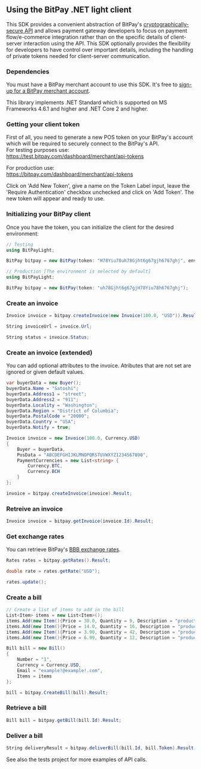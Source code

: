 ## Using the BitPay .NET light client

This SDK provides a convenient abstraction of BitPay's [cryptographically-secure API](https://bitpay.com/api) and allows payment gateway developers to focus on payment flow/e-commerce integration rather than on the specific details of client-server interaction using the API.  This SDK optionally provides the flexibility for developers to have control over important details, including the handling of private tokens needed for client-server communication.

### Dependencies

You must have a BitPay merchant account to use this SDK.  It's free to [sign-up for a BitPay merchant account](https://bitpay.com/start).

This library implements .NET Standard which is supported on MS Frameworks 4.6.1 and higher and .NET Core 2 and higher.

### Getting your client token

First of all, you need to generate a new POS token on your BitPay's account which will be required to securely connect to the BitPay's API.  
For testing purposes use:  
https://test.bitpay.com/dashboard/merchant/api-tokens

For production use:  
https://bitpay.com/dashboard/merchant/api-tokens

Click on 'Add New Token', give a name on the Token Label input, leave the 'Require Authentication' checkbox unchecked and click on 'Add Token'.
The new token will appear and ready to use.


### Initializing your BitPay client

Once you have the token, you can initialize the client for the desired environment:

```c#
// Testing
using BitPayLight;

BitPay bitpay = new BitPay(token: "H78Yiu78uh78Gjht6g67gjh6767ghj", environment: Env.Test);
```

```c#
// Production [The environment is selected by default]
using BitPayLight;

BitPay bitpay = new BitPay(token: "uh78Gjht6g67gjH78Yiu78h6767ghj");
```

### Create an invoice

```c#
Invoice invoice = bitpay.createInvoice(new Invoice(100.0, "USD")).Result;

String invoiceUrl = invoice.Url;

String status = invoice.Status;
```

### Create an invoice (extended)

You can add optional attributes to the invoice.  Atributes that are not set are ignored or given default values.
```c#
var buyerData = new Buyer();
buyerData.Name = "Satoshi";
buyerData.Address1 = "street";
buyerData.Address2 = "911";
buyerData.Locality = "Washington";
buyerData.Region = "District of Columbia";
buyerData.PostalCode = "20000";
buyerData.Country = "USA";
buyerData.Notify = true;

Invoice invoice = new Invoice(100.0, Currency.USD)
{
    Buyer = buyerData,
    PosData = "ABCDEFGHIJKLMNOPQRSTUVWXYZ1234567890",
    PaymentCurrencies = new List<string> {
        Currency.BTC,
        Currency.BCH
    }
};

invoice = bitpay.createInvoice(invoice).Result;
```

### Retreive an invoice

```c#
Invoice invoice = bitpay.getInvoice(invoice.Id).Result;
```

### Get exchange rates

You can retrieve BitPay's [BBB exchange rates](https://bitpay.com/exchange-rates).

```c#
Rates rates = bitpay.getRates().Result;

double rate = rates.getRate("USD");

rates.update();
```

### Create a bill

```c#
// Create a list of items to add in the bill
List<Item> items = new List<Item>();
items.Add(new Item(){Price = 30.0, Quantity = 9, Description = "product-a"});
items.Add(new Item(){Price = 14.0, Quantity = 16, Description = "product-b"});
items.Add(new Item(){Price = 3.90, Quantity = 42, Description = "product-c"});
items.Add(new Item(){Price = 6.99, Quantity = 12, Description = "product-d"});

Bill bill = new Bill()
{
    Number = "1",
    Currency = Currency.USD,
    Email = "example!@example!.com",
    Items = items
};

bill = bitpay.CreateBill(bill).Result;
```

### Retrieve a bill

```c#
Bill bill = bitpay.getBill(bill.Id).Result;
```

### Deliver a bill

```c#
String deliveryResult = bitpay.deliverBill(bill.Id, bill.Token).Result;
```


See also the tests project for more examples of API calls.
